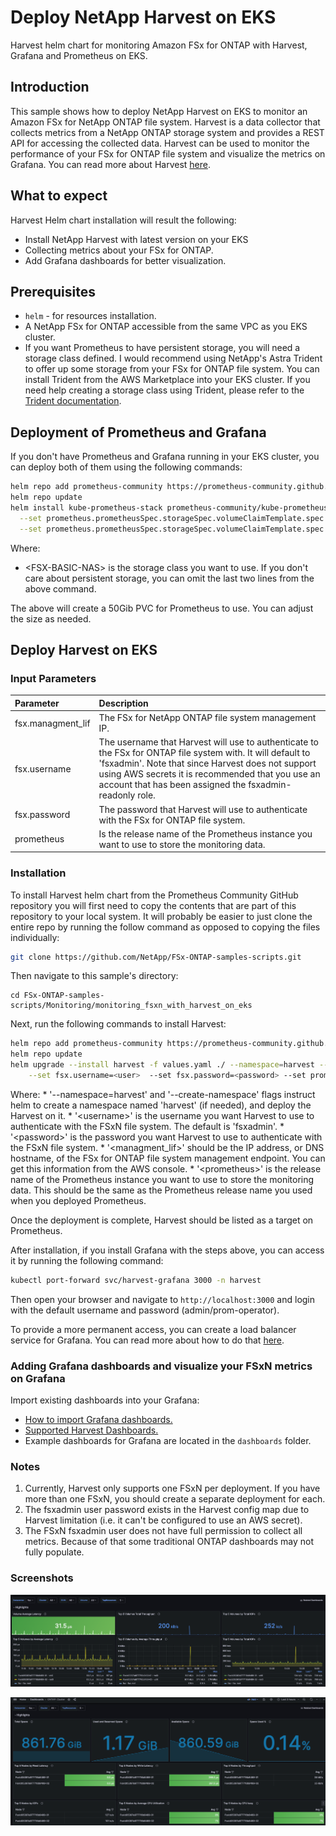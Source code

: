 # Deploy NetApp Harvest on EKS 

Harvest helm chart for monitoring Amazon FSx for ONTAP with Harvest, Grafana and Prometheus on EKS.

## Introduction
This sample shows how to deploy NetApp Harvest on EKS to monitor an Amazon FSx for NetApp ONTAP file system.
Harvest is a data collector that collects metrics from a NetApp ONTAP storage system and provides a REST API
for accessing the collected data. Harvest can be used to monitor the performance of your FSx for ONTAP
file system and visualize the metrics on Grafana. You can read more about Harvest [here](https://netapp.github.io/harvest/).

## What to expect

Harvest Helm chart installation will result the following:
* Install NetApp Harvest with latest version on your EKS
* Collecting metrics about your FSx for ONTAP.
* Add Grafana dashboards for better visualization.

## Prerequisites
* `helm` - for resources installation.
* A NetApp FSx for ONTAP accessible from the same VPC as you EKS cluster.
* If you want Prometheus to have persistent storage, you will need a storage class defined. I would recommend 
using NetApp's Astra Trident to offer up some storage from your FSx for ONTAP file system. You can install Trident from
the AWS Marketplace into your EKS cluster. If you need help creating a storage class using Trident, please refer to the
[Trident documentation](https://docs.netapp.com/us-en/trident/).

## Deployment of Prometheus and Grafana
If you don't have Prometheus and Grafana running in your EKS cluster, you can deploy both of them
using the following commands:
```bash
helm repo add prometheus-community https://prometheus-community.github.io/helm-charts
helm repo update
helm install kube-prometheus-stack prometheus-community/kube-prometheus-stack --namespace prometheus --create-namespace \
  --set prometheus.prometheusSpec.storageSpec.volumeClaimTemplate.spec.storageClassName=<FSX-BASIC-NAS>, \
  --set prometheus.prometheusSpec.storageSpec.volumeClaimTemplate.spec.resources.requests.storage=50Gi
```
Where:
* \<FSX-BASIC-NAS\> is the storage class you want to use.  If you don't care about persistent storage, you can omit the
last two lines from the above command.

The above will create a 50Gib PVC for Prometheus to use. You can adjust the size as needed.

## Deploy Harvest on EKS

### Input Parameters

|Parameter|Description| 
|:---|:---| 
|fsx.managment\_lif|The FSx for NetApp ONTAP file system management IP.|
|fsx.username|The username that Harvest will use to authenticate to the FSx for ONTAP file system with. It will default to 'fsxadmin'. Note that since Harvest does not support using AWS secrets it is recommended that you use an account that has been assigned the fsxadmin-readonly role.|
|fsx.password|The password that Harvest will use to authenticate with the FSx for ONTAP file system. |
|prometheus|Is the release name of the Prometheus instance you want to use to store the monitoring data.|

### Installation
To install Harvest helm chart from the Prometheus Community GitHub repository you will first need to copy the
contents that are part of this repository to your local system. It will probably be easier to just clone the
entire repo by running the follow command as opposed to copying the files individually:
```bash
git clone https://github.com/NetApp/FSx-ONTAP-samples-scripts.git
```
Then navigate to this sample's directory:
```
cd FSx-ONTAP-samples-scripts/Monitoring/monitoring_fsxn_with_harvest_on_eks
```
Next, run the following commands to install Harvest:
```bash
helm repo add prometheus-community https://prometheus-community.github.io/helm-charts
helm repo update
helm upgrade --install harvest -f values.yaml ./ --namespace=harvest --create-namespace --set fsx.managment_lif=<managment_lif> \
    --set fsx.username=<user>  --set fsx.password=<password> --set prometheus=<prometheus>
```
Where:
    * '--namespace=harvest' and '--create-namespace' flags instruct helm to create a namespace named 'harvest' (if needed), and deploy the Harvest on it.
    * '\<username\>' is the username you want Harvest to use to authenticate with the FSxN file system. The default is 'fsxadmin'.
    * '\<password\>' is the password you want Harvest to use to authenticate with the FSxN file system.
    * '\<managment\_lif\>' should be the IP address, or DNS hostname, of the FSx for ONTAP file system management endpoint. You can get this information from the AWS console.
    * '\<prometheus\>' is the release name of the Prometheus instance you want to use to store the monitoring data. This should be the same as the Prometheus release name you used when you deployed Prometheus.

Once the deployment is complete, Harvest should be listed as a target on Prometheus.

After installation, if you install Grafana with the steps above, you can access it by running the following command:
```bash
kubectl port-forward svc/harvest-grafana 3000 -n harvest
```
Then open your browser and navigate to `http://localhost:3000` and login with the default username and password (admin/prom-operator).

To provide a more permanent access, you can create a load balancer service for Grafana. You can read more about how to do that
[here](https://aws.amazon.com/blogs/containers/exposing-kubernetes-applications-part-1-service-and-ingress-resources/).
    
### Adding Grafana dashboards and visualize your FSxN metrics on Grafana
Import existing dashboards into your Grafana:
* [How to import Grafana dashboards.](https://grafana.com/docs/grafana/latest/dashboards/build-dashboards/import-dashboards/)
* [Supported Harvest Dashboards.](https://netapp.github.io/harvest/24.05/prepare-fsx-clusters/#supported-harvest-dashboards/)
* Example dashboards for Grafana are located in the `dashboards` folder.
### Notes
1. Currently, Harvest only supports one FSxN per deployment. If you have more than one FSxN, you should create a separate deployment for each.
2. The fsxadmin user password exists in the Harvest config map due to Harvest limitation (i.e. it can't be configured to use an AWS secret).
3. The FSxN fsxadmin user does not have full permission to collect all metrics. Because of that some traditional ONTAP dashboards may not fully populate.

### Screenshots

![Screenshots 1](./images/image1.png)

![Screenshots 2](./images/image2.png)
